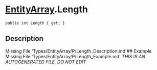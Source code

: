 # [EntityArray](Types/EntityArray.md).Length
`public int Length { get; }`
## Description
Missing File 'Types/EntityArray/P/Length_Description.md'## Example
Missing File 'Types/EntityArray/P/Length_Example.md'
*THIS IS AN AUTOGENERATED FILE, DO NOT EDIT*
